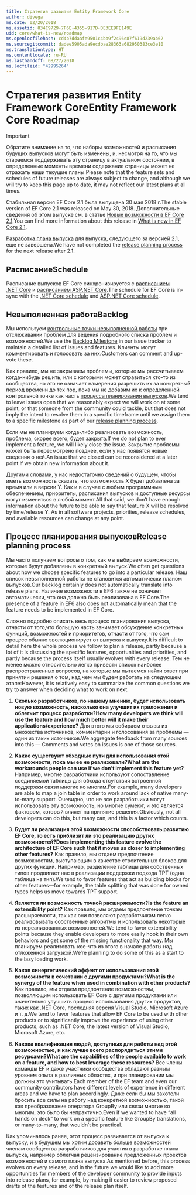 ```yaml
---
title: Стратегия развития Entity Framework Core
author: divega
ms.date: 02/20/2018
ms.assetid: 834C9729-7F6E-4355-917D-DE3EE9FE149E
uid: core/what-is-new/roadmap
ms.openlocfilehash: cd4b7ddaafe9501c4bb9f2496e87f619d239ab62
ms.sourcegitcommit: dadee5905ada9ecdbae28363a682950383ce3e10
ms.translationtype: HT
ms.contentlocale: ru-RU
ms.lasthandoff: 08/27/2018
ms.locfileid: "42995264"
---
```

# <a name="entity-framework-core-roadmap"></a><span data-ttu-id="11baa-102">Стратегия развития Entity Framework Core</span><span class="sxs-lookup"><span data-stu-id="11baa-102">Entity Framework Core Roadmap</span></span>

> [!IMPORTANT]
> <span data-ttu-id="11baa-103">Обратите внимание на то, что наборы возможностей и расписания будущих выпусков могут быть изменены, и, несмотря на то, что мы стараемся поддерживать эту страницу в актуальном состоянии, в определенные моменты времени содержание страницы может не отражать наши текущие планы.</span><span class="sxs-lookup"><span data-stu-id="11baa-103">Please note that the feature sets and schedules of future releases are always subject to change, and although we will try to keep this page up to date, it may not reflect our latest plans at all times.</span></span>

<span data-ttu-id="11baa-104">Стабильная версия EF Core 2.1 была выпущена 30 мая 2018 г.</span><span class="sxs-lookup"><span data-stu-id="11baa-104">The stable version of EF Core 2.1 was released on May 30, 2018.</span></span> <span data-ttu-id="11baa-105">Дополнительные сведения об этом выпуске см. в статье [Новые возможности в EF Core 2.1](xref:core/what-is-new/ef-core-2.1).</span><span class="sxs-lookup"><span data-stu-id="11baa-105">You can find more information about this release in [What is new in EF Core 2.1](xref:core/what-is-new/ef-core-2.1).</span></span>

<span data-ttu-id="11baa-106">[Разработка плана выпуска](#release-planning-process) для выпуска, следующего за версией 2.1, еще не завершена.</span><span class="sxs-lookup"><span data-stu-id="11baa-106">We have not completed the [release planning process](#release-planning-process) for the next release after 2.1.</span></span>

## <a name="schedule"></a><span data-ttu-id="11baa-107">Расписание</span><span class="sxs-lookup"><span data-stu-id="11baa-107">Schedule</span></span>

<span data-ttu-id="11baa-108">Расписание выпусков EF Core синхронизируется с [расписанием .NET Core](https://github.com/dotnet/core/blob/master/roadmap.md) и [расписанием ASP.NET Core](https://github.com/aspnet/Home/wiki/Roadmap).</span><span class="sxs-lookup"><span data-stu-id="11baa-108">The schedule for EF Core is in-sync with the [.NET Core schedule](https://github.com/dotnet/core/blob/master/roadmap.md) and [ASP.NET Core schedule](https://github.com/aspnet/Home/wiki/Roadmap).</span></span>

## <a name="backlog"></a><span data-ttu-id="11baa-109">Невыполненная работа</span><span class="sxs-lookup"><span data-stu-id="11baa-109">Backlog</span></span>

<span data-ttu-id="11baa-110">Мы используем [контрольные точки невыполненной работы](https://github.com/aspnet/EntityFrameworkCore/issues?q=is%3Aopen+is%3Aissue+milestone%3ABacklog+sort%3Areactions-%2B1-desc) при отслеживании проблем для ведения подробного списка проблем и возможностей.</span><span class="sxs-lookup"><span data-stu-id="11baa-110">We use the [Backlog Milestone](https://github.com/aspnet/EntityFrameworkCore/issues?q=is%3Aopen+is%3Aissue+milestone%3ABacklog+sort%3Areactions-%2B1-desc) in our issue tracker to maintain a detailed list of issues and features.</span></span> <span data-ttu-id="11baa-111">Клиенты могут комментировать и голосовать за них.</span><span class="sxs-lookup"><span data-stu-id="11baa-111">Customers can comment and up-vote these.</span></span>

<span data-ttu-id="11baa-112">Как правило, мы не закрываем проблемы, которые мы рассчитываем когда-нибудь решить, или с которыми может справиться кто-то из сообщества, но это не означает намерения разрешить их за конкретный период времени до тех пор, пока мы не добавим их к определенной контрольной точке как часть [процесса планирования выпусков](#release-planning-process).</span><span class="sxs-lookup"><span data-stu-id="11baa-112">We tend to leave issues open that we reasonably expect we will work on at some point, or that someone from the community could tackle, but that does not imply the intent to resolve them in a specific timeframe until we assign them to a specific milestone as part of our [release planning process](#release-planning-process).</span></span>

<span data-ttu-id="11baa-113">Если мы не планируем когда-либо реализовать возможность, проблема, скорее всего, будет закрыта.</span><span class="sxs-lookup"><span data-stu-id="11baa-113">If we do not plan to ever implement a feature, we will likely close the issue.</span></span> <span data-ttu-id="11baa-114">Закрытие проблемы может быть пересмотрено позднее, если у нас появятся новые сведения о ней.</span><span class="sxs-lookup"><span data-stu-id="11baa-114">An issue that we closed can be reconsidered at a later point if we obtain new information about it.</span></span>

<span data-ttu-id="11baa-115">Другими словами, у нас недостаточно сведений о будущем, чтобы иметь возможность сказать, что возможность X будет добавлена за время или в версии Y. Как и в случае с любым программным обеспечением, приоритеты, расписания выпусков и доступные ресурсы могут измениться в любой момент.</span><span class="sxs-lookup"><span data-stu-id="11baa-115">All that said, we don’t have enough information about the future to be able to say that feature X will be resolved by time/release Y. As in all software projects, priorities, release schedules, and available resources can change at any point.</span></span>

## <a name="release-planning-process"></a><span data-ttu-id="11baa-116">Процесс планирования выпусков</span><span class="sxs-lookup"><span data-stu-id="11baa-116">Release planning process</span></span>

<span data-ttu-id="11baa-117">Мы часто получаем вопросы о том, как мы выбираем возможности, которые будут добавлены в конкретный выпуск.</span><span class="sxs-lookup"><span data-stu-id="11baa-117">We often get questions about how we choose specific features to go into a particular release.</span></span> <span data-ttu-id="11baa-118">Наш список невыполненной работы не становится автоматически планом выпусков.</span><span class="sxs-lookup"><span data-stu-id="11baa-118">Our backlog certainly does not automatically translate into release plans.</span></span> <span data-ttu-id="11baa-119">Наличие возможности в EF6 также не означает автоматически, что она должна быть реализована в EF Core.</span><span class="sxs-lookup"><span data-stu-id="11baa-119">The presence of a feature in EF6 also does not automatically mean that the feature needs to be implemented in EF Core.</span></span>

<span data-ttu-id="11baa-120">Сложно подробно описать весь процесс планирования выпуска, отчасти от того,что большую часть занимает обсуждение конкретных функций, возможностей и приоритетов, отчасти от того, что сам процесс обычно эволюционирует от выпуска к выпуску.</span><span class="sxs-lookup"><span data-stu-id="11baa-120">It is difficult to detail here the whole process we follow to plan a release, partly because a lot of it is discussing the specific features, opportunities and priorities, and partly because the process itself usually evolves with every release.</span></span> <span data-ttu-id="11baa-121">Тем не менее можно относительно легко привести список наиболее распространенных вопросов, на которые мы пытаемся найти ответ при принятии решения о том, над чем мы будем работать на следующем этапе:</span><span class="sxs-lookup"><span data-stu-id="11baa-121">However, it is relatively easy to summarize the common questions we try to answer when deciding what to work on next:</span></span>

1. <span data-ttu-id="11baa-122">**Сколько разработчиков, по нашему мнению, будет использовать новую возможность, насколько она улучшит их приложения и облегчит процесс разработки?**</span><span class="sxs-lookup"><span data-stu-id="11baa-122">**How many developers we think will use the feature and how much better will it make their applications/experience?**</span></span> <span data-ttu-id="11baa-123">Для этого мы собираем отзывы из множества источников, комментарии и голосования за проблемы — один из таких источников.</span><span class="sxs-lookup"><span data-stu-id="11baa-123">We aggregate feedback from many sources into this — Comments and votes on issues is one of those sources.</span></span>

2. <span data-ttu-id="11baa-124">**Какие существуют обходные пути для использования этой возможности, пока мы ее не реализовали?**</span><span class="sxs-lookup"><span data-stu-id="11baa-124">**What are the workarounds people can use if we don’t implement this feature yet?**</span></span> <span data-ttu-id="11baa-125">Например, многие разработчики используют сопоставление соединяемой таблицы для обхода отсутствия встроенной поддержки связи многие ко многим.</span><span class="sxs-lookup"><span data-stu-id="11baa-125">For example, many developers are able to map a join table in order to work around lack of native many-to-many support.</span></span> <span data-ttu-id="11baa-126">Очевидно, что не все разработчики могут использовать эту возможность, но многие сумеют, и это является фактором, который влияет на принятие решения.</span><span class="sxs-lookup"><span data-stu-id="11baa-126">Obviously, not all developers can do this, but many can, and this is a factor which counts.</span></span>

3. <span data-ttu-id="11baa-127">**Будет ли реализация этой возможности способствовать развитию EF Core, то есть приблизит ли это реализацию других возможностей?**</span><span class="sxs-lookup"><span data-stu-id="11baa-127">**Does implementing this feature evolve the architecture of EF Core such that it moves us closer to implementing other features?**</span></span> <span data-ttu-id="11baa-128">Как правило, мы отдаем предпочтение возможностям, выступающим в качестве строительных блоков для других функций. Например, разделение таблицы для собственных типов продвигает нас в реализации поддержки подхода TPT (одна таблица на тип).</span><span class="sxs-lookup"><span data-stu-id="11baa-128">We tend to favor features that act as building blocks for other features—for example, the table splitting that was done for owned types helps us move towards TPT support.</span></span>

4. <span data-ttu-id="11baa-129">**Является ли возможность точкой расширяемости?**</span><span class="sxs-lookup"><span data-stu-id="11baa-129">**Is the feature an extensibility point?**</span></span> <span data-ttu-id="11baa-130">Как правило, мы отдаем предпочтение точкам расширяемости, так как они позволяют разработчикам легко реализовывать собственные алгоритмы и использовать некоторые из нереализованных возможностей.</span><span class="sxs-lookup"><span data-stu-id="11baa-130">We tend to favor extensibility points because they enable developers to more easily hook in their own behaviors and get some of the missing functionality that way.</span></span> <span data-ttu-id="11baa-131">Мы планируем реализовать кое-что из этого в начале работы над отложенной загрузкой.</span><span class="sxs-lookup"><span data-stu-id="11baa-131">We’re planning to do some of this as a start to the lazy loading work.</span></span>

5. <span data-ttu-id="11baa-132">**Каков синергетический эффект от использования этой возможности в сочетании с другими продуктами?**</span><span class="sxs-lookup"><span data-stu-id="11baa-132">**What is the synergy of the feature when used in combination with other products?**</span></span> <span data-ttu-id="11baa-133">Как правило, мы отдаем предпочтение возможностям, позволяющим использовать EF Core с другими продуктами или значительно улучшить процесс использования других продуктов, таких как .NET Core, последняя версия Visual Studio, Microsoft Azure и т. д.</span><span class="sxs-lookup"><span data-stu-id="11baa-133">We tend to favor features that allow EF Core to be used with other products or to significantly improve the experience of using other products, such as .NET Core, the latest version of Visual Studio, Microsoft Azure, etc.</span></span>

6. <span data-ttu-id="11baa-134">**Какова квалификация людей, доступных для работы над этой возможностью, и как лучше всего распорядиться этими ресурсами?**</span><span class="sxs-lookup"><span data-stu-id="11baa-134">**What are the capabilities of the people available to work on a feature, and how to best leverage these resources?**</span></span> <span data-ttu-id="11baa-135">Все члены команды EF и даже участники сообщества обладают разным уровнем опыта в различных областях, и при планировании мы должны это учитывать.</span><span class="sxs-lookup"><span data-stu-id="11baa-135">Each member of the EF team and even our community contributors have different levels of experience in different areas and we have to plan accordingly.</span></span> <span data-ttu-id="11baa-136">Даже если бы мы захотели бросить все силы на работу над конкретной возможностью, такой как преобразование оператора GroupBy или связи многие ко многим, это было бы непрактично.</span><span class="sxs-lookup"><span data-stu-id="11baa-136">Even if we wanted to have “all hands on deck” to work on a specific feature like GroupBy translations, or many-to-many, that wouldn’t be practical.</span></span>

<span data-ttu-id="11baa-137">Как упоминалось ранее, этот процесс развивается от выпуска к выпуску, и в будущем мы хотим добавить больше возможностей членам сообщества разработчиков для участия в разработке плана выпуска, например облегчая рецензирование предложенных проектов возможностей и самого плана выпуска.</span><span class="sxs-lookup"><span data-stu-id="11baa-137">As mentioned before, this process evolves on every release, and in the future we would like to add more opportunities for members of the developer community to provide inputs into release plans, for example, by making it easier to review proposed drafts of the features and of the release plan itself.</span></span>

